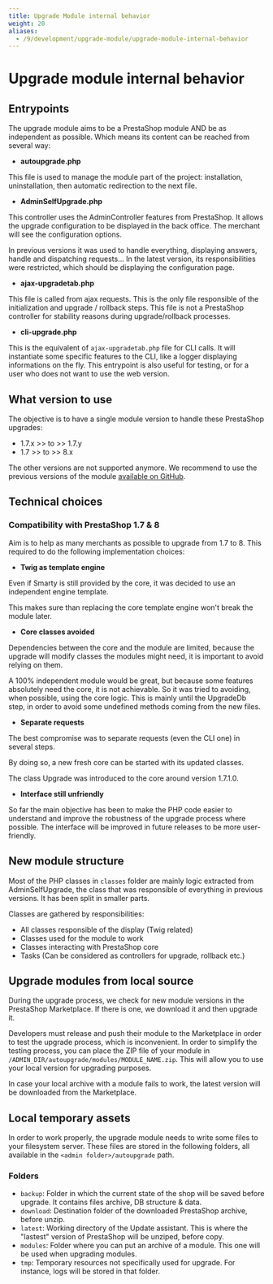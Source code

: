 ```yaml
---
title: Upgrade Module internal behavior
weight: 20
aliases:
  - /9/development/upgrade-module/upgrade-module-internal-behavior
---
```


# Upgrade module internal behavior

## Entrypoints

The upgrade module aims to be a PrestaShop module AND be as independent as possible. Which means its content can be reached from several way:

- **autoupgrade.php**

This file is used to manage the module part of the project: installation, uninstallation, then automatic redirection to the next file.

- **AdminSelfUpgrade.php**

This controller uses the AdminController features from PrestaShop. It allows the upgrade configuration to be displayed in the back office. The merchant will see the configuration options.

In previous versions it was used to handle everything, displaying answers, handle and dispatching requests... 
In the latest version, its responsibilities were restricted, which should be displaying the configuration page.

- **ajax-upgradetab.php**

This file is called from ajax requests. This is the only file responsible of the initialization and upgrade / rollback steps. This file is not a PrestaShop controller for stability reasons during upgrade/rollback processes.

- **cli-upgrade.php**

This is the equivalent of `ajax-upgradetab.php` file for CLI calls. It will instantiate some specific features to the CLI, like a logger displaying informations on the fly. This entrypoint is also useful for testing, or for a user who does not want to use the web version.

## What version to use

The objective is to have a single module version to handle these PrestaShop upgrades:

- 1.7.x >> to >> 1.7.y
- 1.7 >> to >> 8.x

The other versions are not supported anymore. We recommend to use the previous versions of the module [available on GitHub](https://github.com/PrestaShop/autoupgrade/releases/tag/v4.12.0).

## Technical choices

### Compatibility with PrestaShop 1.7 & 8

Aim is to help as many merchants as possible to upgrade from 1.7 to 8. This required to do the following implementation choices:

- **Twig as template engine**

Even if Smarty is still provided by the core, it was decided to use an independent engine template.

This makes sure than replacing the core template engine won't break the module later.

- **Core classes avoided**

Dependencies between the core and the module are limited, because the upgrade will modify classes the modules might need, it is important to avoid relying on them.

A 100% independent module would be great, but because some features absolutely need the core, it is not achievable. So it was tried to avoiding, when possible, using the core logic. This is mainly until the UpgradeDb step, in order to avoid some undefined methods coming from the new files.

- **Separate requests**

The best compromise was to separate requests (even the CLI one) in several steps.

By doing so, a new fresh core can be started with its updated classes.

The class Upgrade was introduced to the core around version 1.7.1.0.

- **Interface still unfriendly**

So far the main objective has been to make the PHP code easier to understand and improve the robustness of the upgrade process where possible. The interface will be improved in future releases to be more user-friendly.

## New module structure

Most of the PHP classes in `classes` folder are mainly logic extracted from AdminSelfUpgrade, the class that was responsible of everything in previous versions. It has been split in smaller parts.

Classes are gathered by responsibilities:

- All classes responsible of the display (Twig related)
- Classes used for the module to work
- Classes interacting with PrestaShop core
- Tasks (Can be considered as controllers for upgrade, rollback etc.)

## Upgrade modules from local source

During the upgrade process, we check for new module versions in the PrestaShop Marketplace. If there is one, we download it and then upgrade it.

Developers must release and push their module to the Marketplace in order to test the upgrade process, which is inconvenient. In order to simplify the testing process, you can place the ZIP file of your module in `/ADMIN_DIR/autoupgrade/modules/MODULE_NAME.zip`. This will allow you to use your local version for upgrading purposes.

In case your local archive with a module fails to work, the latest version will be downloaded from the Marketplace.

## Local temporary assets

In order to work properly, the upgrade module needs to write some files to your filesystem server. These files are stored in the following folders, all available in the `<admin folder>/autoupgrade` path.

### Folders

- `backup`: Folder in which the current state of the shop will be saved before upgrade. It contains files archive, DB structure & data.
- `download`: Destination folder of the downloaded PrestaShop archive, before unzip.
- `latest`: Working directory of the Update assistant. This is where the "lastest" version of PrestaShop will be unziped, before copy.
- `modules`: Folder where you can put an archive of a module. This one will be used when upgrading modules.
- `tmp`: Temporary resources not specifically used for upgrade. For instance, logs will be stored in that folder.
